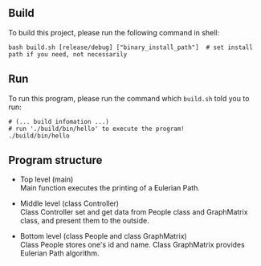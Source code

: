 ## Build
To build this project, please run the following command in shell:
```shell
bash build.sh [release/debug] ["binary_install_path"]  # set install path if you need, not necessarily
```
## Run
To run this program, please run the command which `build.sh` told you to run:
```shell
# (... build infomation ...)
# run './build/bin/hello' to execute the program!
./build/bin/hello
```

## Program structure
- Top level (main)  
  Main function executes the printing of a Eulerian Path.

- Middle level (class Controller)  
  Class Controller set and get data from People class and GraphMatrix class, and present them to the outside.

- Bottom level (class People and class GraphMatrix)  
  Class People stores one's id and name. Class GraphMatrix provides Eulerian Path algorithm.
